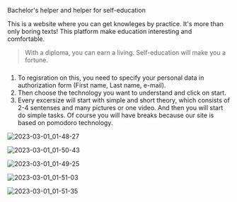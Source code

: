 Bachelor's helper and helper for self-education

This is a website where you can get knowleges by practice. It's more than only boring texts! This platform make education interesting and comfortable. 
>With a diploma, you can earn a living. Self-education will make you a fortune.
###
1. To regisration on this, you need to specify your personal data in authorization form (First name, Last name, e-mail).
2. Then choose the technology you want to understand and click on start.
3. Every excersize will start with simple and short theory, which consists of 2-4 sentenses and many pictures or one video. And then you will start do simple tasks. Of course you will have breaks because our site is based on pomodoro technology.

![2023-03-01_01-48-27](https://user-images.githubusercontent.com/84998169/222205631-d86db9e7-658c-45fc-bd76-f14396a27c62.png)

![2023-03-01_01-50-43](https://user-images.githubusercontent.com/84998169/222205243-6ae51575-6b7b-4e5f-815c-5b3438f2e965.png)

![2023-03-01_01-49-25](https://user-images.githubusercontent.com/84998169/222205701-ce578117-c989-4986-8a4b-692e6b0d0a2c.png)

![2023-03-01_01-51-03](https://user-images.githubusercontent.com/84998169/222205753-b5ea45c4-96f8-4b2d-ad64-4b5bd56d2eee.png)

![2023-03-01_01-51-35](https://user-images.githubusercontent.com/84998169/222205792-930ed828-e5a8-40a2-93a0-f28e2b446ca4.png)
